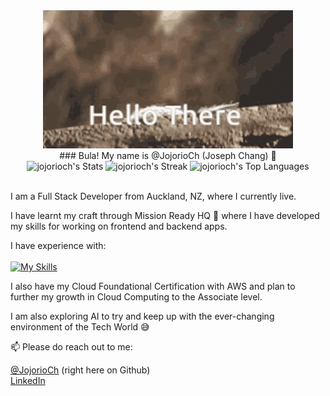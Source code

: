 <div align="center">
  <img src="hi-hello.gif" alt="wave" width="400px">
</div>
<div align="center">
### Bula!  My name is @JojorioCh (Joseph Chang) 👋
</div>

<div align="center">
  <img src="https://github-readme-stats.vercel.app/api?username=jojorioch&theme=vue-dark&show_icons=true&hide_border=true&count_private=true" alt="jojorioch's Stats"  />
  <img src="https://github-readme-streak-stats.herokuapp.com/?user=jojorioch&theme=vue-dark&hide_border=true" alt="jojorioch's Streak" />
  <img src="https://github-readme-stats.vercel.app/api/top-langs/?username=jojorioch&theme=vue-dark&show_icons=true&hide_border=true&layout=compact" alt="jojorioch's Top Languages" width="300px"/>
</div>

<br/>

I am a Full Stack Developer from Auckland, NZ, where I currently live.

I have learnt my craft through Mission Ready HQ 🥰 where I have developed my skills for working on frontend and backend apps.

I have experience with:<br><br>
[![My Skills](https://skillicons.dev/icons?i=js,html,css,nodejs,ts,github,postman,mysql,sass,gcp,mongodb,docker,nextjs,prisma,netlify)](https://skillicons.dev)

I also have my Cloud Foundational Certification with AWS and plan to further my growth in Cloud Computing to the Associate level.

I am also exploring AI to try and keep up with the ever-changing environment of the Tech World 😅

📫 Please do reach out to me:

[@JojorioCh](https://github.com/JojorioCh) (right here on Github)<br>
[LinkedIn](https://www.linkedin.com/in/joseph-chang-b25977144/)


<!--
**JojorioCh/JojorioCh** is a ✨ _special_ ✨ repository because its `README.md` (this file) appears on your GitHub profile.

Here are some ideas to get you started:

- 🔭 I’m currently working on ...
- 🌱 I’m currently learning ...
- 👯 I’m looking to collaborate on ...
- 🤔 I’m looking for help with ...
- 💬 Ask me about ...
- 📫 How to reach me: ...
- 😄 Pronouns: ...
- ⚡ Fun fact: ...
-->

